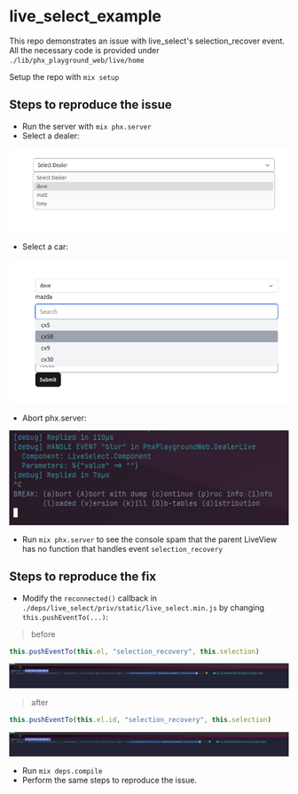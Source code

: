 # live_select_example

This repo demonstrates an issue with live_select's selection_recover event.
All the necessary code is provided under `./lib/phx_playground_web/live/home`

Setup the repo with `mix setup`

## Steps to reproduce the issue

 * Run the server with `mix phx.server`
 * Select a dealer:

 ![dealer](./docs/assets/dealer-select.png)

 * Select a car:

 ![car](./docs/assets/car-select.png)

 * Abort phx.server:

 ![abort](./docs/assets/abort.png)

 * Run `mix phx.server` to see the console spam that the parent LiveView has no
   function that handles event `selection_recovery`

## Steps to reproduce the fix

 * Modify the `reconnected()` callback in `./deps/live_select/priv/static/live_select.min.js` by changing `this.pushEventTo(...)`:

 > before

```javascript
this.pushEventTo(this.el, "selection_recovery", this.selection)
```

 ![before](./docs/assets/before.png)

 > after

```javascript
this.pushEventTo(this.el.id, "selection_recovery", this.selection)
```

 ![after](./docs/assets/after.png)

 * Run `mix deps.compile`
 * Perform the same steps to reproduce the issue.
